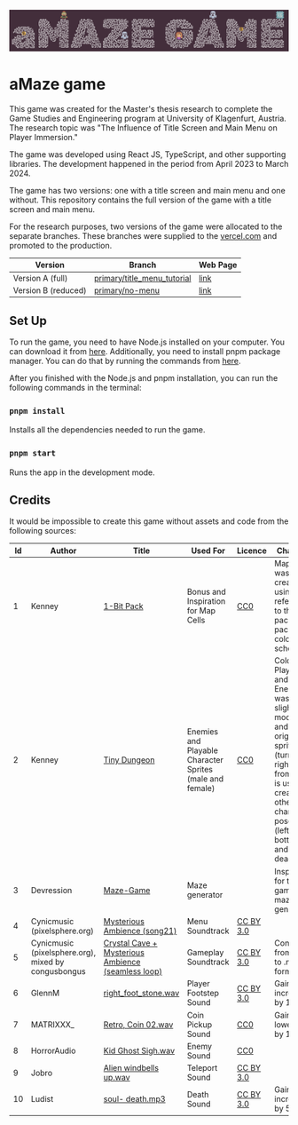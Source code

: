 ![The Game Title](./public/readme-title.png "The Game Title")

# aMaze game

This game was created for the Master's thesis research to complete the Game Studies and Engineering program at University of Klagenfurt, Austria. The research topic was "The Influence of Title Screen and Main Menu on Player Immersion." 

The game was developed using React JS, TypeScript, and other supporting libraries. The development happened in the period from April 2023 to March 2024.

The game has two versions: one with a title screen and main menu and one without. This repository contains the full version of the game with a title screen and main menu.

For the research purposes, two versions of the game were allocated to the separate branches. These branches were supplied to the [vercel.com](https://vercel.com) and promoted to the production.

| Version             | Branch                                                                                                | Web Page                                                      |
|---------------------|-------------------------------------------------------------------------------------------------------|---------------------------------------------------------------|
| Version A (full)    | [primary/title_menu_tutorial](https://github.com/IPravdin/maze-game/tree/primary/title_menu_tutorial) | [link](https://maze-game-a2y2onhnw-ipravdin.vercel.app/)      |
| Version B (reduced) | [primary/no-menu](https://github.com/IPravdin/maze-game/tree/primary/no-menu)                         | [link](https://maze-game-dp7sovlau-ipravdin.vercel.app/game)  |

## Set Up

To run the game, you need to have Node.js installed on your computer. You can download it from [here](https://nodejs.org/en/). Additionally, you need to install pnpm package manager. You can do that by running the commands from [here](https://pnpm.io/installation).

After you finished with the Node.js and pnpm installation, you can run the following commands in the terminal:

### `pnpm install`
Installs all the dependencies needed to run the game.

### `pnpm start`
Runs the app in the development mode.

## Credits
It would be impossible to create this game without assets and code from the following sources:

| Id | Author                                              | Title                                                                                                                               | Used For                                                 | Licence                                                   | Changes                                                                                                                                                                    |
|----|-----------------------------------------------------|-------------------------------------------------------------------------------------------------------------------------------------|----------------------------------------------------------|-----------------------------------------------------------|----------------------------------------------------------------------------------------------------------------------------------------------------------------------------|
| 1  | Kenney                                              | [1-Bit Pack](https://www.kenney.nl/assets/1-bit-pack)                                                                               | Bonus and Inspiration for Map Cells                      | [CC0](https://creativecommons.org/publicdomain/zero/1.0/) | Map cells was created using the reference to the pack and pack's color scheme                                                                                              |
| 2  | Kenney                                              | [Tiny Dungeon](https://www.kenney.nl/assets/tiny-dungeon)                                                                           | Enemies and Playable Character Sprites (male and female) | [CC0](https://creativecommons.org/publicdomain/zero/1.0/) | Color of Players and Enemies was slightly modified and the original sprite (turned right) from pack is used to create other character poses (left, top, bottom, and dead). |
| 3  | Devression                                          | [Maze-Game](https://github.com/devression/Maze-Game)                                                                                | Maze generator                                           |                                                           | Inspiration for the game's maze generator                                                                                                                                  |
| 4  | Cynicmusic (pixelsphere.org)                        | [Mysterious Ambience (song21)](https://opengameart.org/content/mysterious-ambience-song21)                                          | Menu Soundtrack                                          | [CC BY 3.0](https://creativecommons.org/licenses/by/3.0/) |                                                                                                                                                                            |
| 5  | Cynicmusic (pixelsphere.org), mixed by congusbongus | [Crystal Cave + Mysterious Ambience (seamless loop)](https://opengameart.org/content/crystal-cave-mysterious-ambience-seamless-loop) | Gameplay Soundtrack                                      | [CC BY 3.0](https://creativecommons.org/licenses/by/3.0/) | Converted from .ogg to .mp3 format                                                                                                                                         |
| 6  | GlennM                                              | [right_foot_stone.wav](https://freesound.org/s/386525/)                                                                             | Player Footstep Sound                                    | [CC BY 3.0](https://creativecommons.org/licenses/by/3.0/) | Gain was increased by 10 db                                                                                                                                                |
| 7  | MATRIXXX_                                           | [Retro, Coin 02.wav](https://freesound.org/s/402288/)                                                                               | Coin Pickup Sound                                        | [CC0](https://creativecommons.org/publicdomain/zero/1.0/) | Gain was lowered by 10 db                                                                                                                                                  |
| 8  | HorrorAudio                                         | [Kid Ghost Sigh.wav](https://freesound.org/s/431979/)                                                                               | Enemy Sound                                              | [CC0](https://creativecommons.org/publicdomain/zero/1.0/) |                                                                                                                                                                            |
| 9  | Jobro                                               | [Alien windbells up.wav](https://freesound.org/s/104076/)                                                                           | Teleport Sound                                           | [CC BY 3.0](https://creativecommons.org/licenses/by/3.0/) |                                                                                                                                                                            |
| 10 | Ludist                                              | [soul- death.mp3](https://freesound.org/s/204450/)                                                                                  | Death Sound                                              | [CC BY 3.0](https://creativecommons.org/licenses/by/3.0/) | Gain was increased by 5 db                                                                                                                                                 |
